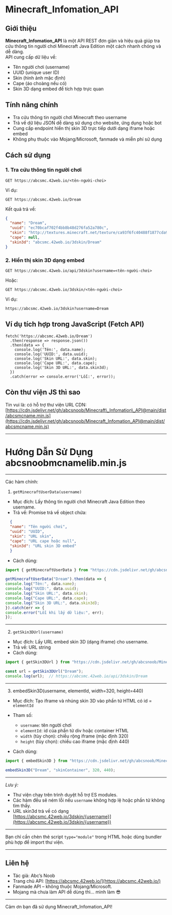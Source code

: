 # Minecraft_Infomation_API

## Giới thiệu

**Minecraft_Infomation_API** là một API REST đơn giản và hiệu quả giúp tra cứu thông tin người chơi Minecraft Java Edition một cách nhanh chóng và dễ dàng.  
API cung cấp dữ liệu về:

- Tên người chơi (username)
- UUID (unique user ID)
- Skin (hình ảnh mặc định)
- Cape (áo choàng nếu có)
- Skin 3D dạng embed để tích hợp trực quan

## Tính năng chính

- Tra cứu thông tin người chơi Minecraft theo username
- Trả về dữ liệu JSON dễ dàng sử dụng cho website, ứng dụng hoặc bot
- Cung cấp endpoint hiển thị skin 3D trực tiếp dưới dạng iframe hoặc embed
- Không phụ thuộc vào Mojang/Microsoft, fanmade và miễn phí sử dụng

## Cách sử dụng

### 1. Tra cứu thông tin người chơi
```http
GET https://abcsmc.42web.io/<tên-người-chơi>
```
Ví dụ:
```http
GET https://abcsmc.42web.io/Dream
```
Kết quả trả về:
```json
{
  "name": "Dream",
  "uuid": "ec70bcaf702f4bb8b48d276fa52a780c",
  "skin": "http://textures.minecraft.net/texture/ca93f6fc40488f1877cda94a830b54e9f6f54ab58a5453bad5c947726dd1f473",
  "cape": null,
  "skin3d": "abcsmc.42web.io/3dskin/Dream"
}
```
### 2. Hiển thị skin 3D dạng embed
```http
GET https://abcsmc.42web.io/api/3dskin?username=<tên-người-chơi>
```
Hoặc:
```http
GET https://abcsmc.42web.io/3dskin/<tên-người-chơi>
```
Ví dụ:
```http
https://abcsmc.42web.io/3dskin?username=Dream
```
## Ví dụ tích hợp trong JavaScript (Fetch API)
```
fetch('https://abcsmc.42web.io/Dream')
  .then(response => response.json())
  .then(data => {
    console.log('Tên:', data.name);
    console.log('UUID:', data.uuid);
    console.log('Skin URL:', data.skin);
    console.log('Cape URL:', data.cape);
    console.log('Skin 3D URL:', data.skin3d);
  })
  .catch(error => console.error('Lỗi:', error));
```
## Còn thư viện JS thì sao
Tin vui là: có hỗ trợ thư viện
URL CDN:
[https://cdn.jsdelivr.net/gh/abcsnoob/Minecraft\_Infomation\_API@main/dist/abcsmcname.min.js](https://cdn.jsdelivr.net/gh/abcsnoob/Minecraft_Infomation_API@main/dist/abcsmcname.min.js)


---

# Hướng Dẫn Sử Dụng abcsnoobmcnamelib.min.js



---

Các hàm chính:

1. `getMinecraftUserData(username)`

* Mục đích: Lấy thông tin người chơi Minecraft Java Edition theo username.
* Trả về: Promise trả về object chứa:
```json
  {
  "name": "Tên người chơi",
  "uuid": "UUID",
  "skin": "URL skin",
  "cape": "URL cape hoặc null",
  "skin3d": "URL skin 3D embed"
  }
```
* Cách dùng:
```javascript
import { getMinecraftUserData } from "https://cdn.jsdelivr.net/gh/abcsnoob/Minecraft\_Infomation\_API@main/dist/abcsmcname.min.js";

getMinecraftUserData("Dream").then(data => {
console.log("Tên:", data.name);
console.log("UUID:", data.uuid);
console.log("Skin URL:", data.skin);
console.log("Cape URL:", data.cape);
console.log("Skin 3D URL:", data.skin3d);
}).catch(err => {
console.error("Lỗi khi lấy dữ liệu:", err);
});
```
---

2. `getSkin3DUrl(username)`

* Mục đích: Lấy URL embed skin 3D (dạng iframe) cho username.
* Trả về: URL string
* Cách dùng:
```Javascript
import { getSkin3DUrl } from "https://cdn.jsdelivr.net/gh/abcsnoob/Minecraft_Infomation_API@main/dist/abcsmcname.min.js";

const url = getSkin3DUrl("Dream");
console.log(url);  // https://abcsmc.42web.io/api/3dskin/Dream
```
---

3. embedSkin3D(username, elementId, width=320, height=440)

* Mục đích: Tạo iframe và nhúng skin 3D vào phần tử HTML có id = `elementId`
* Tham số:

  * `username`: tên người chơi
  * `elementId`: id của phần tử div hoặc container HTML
  * `width` (tùy chọn): chiều rộng iframe (mặc định 320)
  * `height` (tùy chọn): chiều cao iframe (mặc định 440)
* Cách dùng:
```Javascript
import { embedSkin3D } from "https://cdn.jsdelivr.net/gh/abcsnoob/Minecraft\_Infomation\_API@main/dist/abcsmcname.min.js";

embedSkin3D("Dream", "skinContainer", 320, 440);
```
---

*Lưu ý:*

* Thư viện chạy trên trình duyệt hỗ trợ ES modules.
* Các hàm đều sẽ ném lỗi nếu `username` không hợp lệ hoặc phần tử không tìm thấy.
* URL skin3d trả về có dạng [https://abcsmc.42web.io/3dskin/{username}](https://abcsmc.42web.io/3dskin/{username})

---

Bạn chỉ cần chèn thẻ script `type="module"` trong HTML hoặc dùng bundler phù hợp để import thư viện.

---


## Liên hệ

- Tác giả: Abc’s Noob  
- Trang chủ API: [https://abcsmc.42web.io/](https://abcsmc.42web.io/)
- Fanmade API – không thuộc Mojang/Microsoft.  
- Mojang mà chưa làm API dễ dùng thì... mình làm 😎

---

Cảm ơn bạn đã sử dụng Minecraft_Infomation_API!
